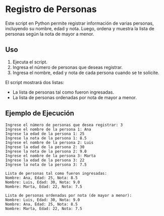 # Registro de Personas

Este script en Python permite registrar información de varias personas, incluyendo su nombre, edad y nota. Luego, ordena y muestra la lista de personas según la nota de mayor a menor.

## Uso

1. Ejecuta el script.
2. Ingresa el número de personas que deseas registrar.
3. Ingresa el nombre, edad y nota de cada persona cuando se te solicite.

El script mostrará dos listas:
- La lista de personas tal como fueron ingresadas.
- La lista de personas ordenadas por nota de mayor a menor.

## Ejemplo de Ejecución

```
Ingrese el número de personas que desea registrar: 3
Ingrese el nombre de la persona 1: Ana
Ingrese la edad de la persona 1: 25
Ingrese la nota de la persona 1: 8.5
Ingrese el nombre de la persona 2: Luis
Ingrese la edad de la persona 2: 30
Ingrese la nota de la persona 2: 9.0
Ingrese el nombre de la persona 3: Marta
Ingrese la edad de la persona 3: 22
Ingrese la nota de la persona 3: 7.5

Lista de personas tal como fueron ingresadas:
Nombre: Ana, Edad: 25, Nota: 8.5
Nombre: Luis, Edad: 30, Nota: 9.0
Nombre: Marta, Edad: 22, Nota: 7.5

Lista de personas ordenadas por nota (de mayor a menor):
Nombre: Luis, Edad: 30, Nota: 9.0
Nombre: Ana, Edad: 25, Nota: 8.5
Nombre: Marta, Edad: 22, Nota: 7.5